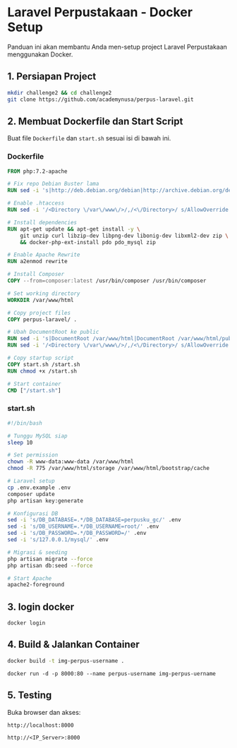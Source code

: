 # Laravel Perpustakaan - Docker Setup

Panduan ini akan membantu Anda men-setup project Laravel Perpustakaan menggunakan Docker.

## 1. Persiapan Project
```bash
mkdir challenge2 && cd challenge2
git clone https://github.com/academynusa/perpus-laravel.git
```

## 2. Membuat Dockerfile dan Start Script
Buat file `Dockerfile` dan `start.sh` sesuai isi di bawah ini.

### Dockerfile
```dockerfile
FROM php:7.2-apache

# Fix repo Debian Buster lama
RUN sed -i 's|http://deb.debian.org/debian|http://archive.debian.org/debian|g' /etc/apt/sources.list &&     sed -i 's|http://security.debian.org/debian-security|http://archive.debian.org/debian-security|g' /etc/apt/sources.list &&     echo 'Acquire::Check-Valid-Until "false";' > /etc/apt/apt.conf.d/99no-check-valid-until

# Enable .htaccess
RUN sed -i '/<Directory \/var\/www\/>/,/<\/Directory>/ s/AllowOverride None/AllowOverride All/' /etc/apache2/apache2.conf

# Install dependencies
RUN apt-get update && apt-get install -y \
    git unzip curl libzip-dev libpng-dev libonig-dev libxml2-dev zip \
    && docker-php-ext-install pdo pdo_mysql zip

# Enable Apache Rewrite
RUN a2enmod rewrite

# Install Composer
COPY --from=composer:latest /usr/bin/composer /usr/bin/composer

# Set working directory
WORKDIR /var/www/html

# Copy project files
COPY perpus-laravel/ .

# Ubah DocumentRoot ke public
RUN sed -i 's|DocumentRoot /var/www/html|DocumentRoot /var/www/html/public|' /etc/apache2/sites-available/000-default.conf
RUN sed -i '/<Directory \/var\/www\/>/,/<\/Directory>/ s/AllowOverride None/AllowOverride All/' /etc/apache2/apache2.conf

# Copy startup script
COPY start.sh /start.sh
RUN chmod +x /start.sh

# Start container
CMD ["/start.sh"]
```

### start.sh
```bash
#!/bin/bash

# Tunggu MySQL siap
sleep 10

# Set permission
chown -R www-data:www-data /var/www/html
chmod -R 775 /var/www/html/storage /var/www/html/bootstrap/cache

# Laravel setup
cp .env.example .env
composer update
php artisan key:generate

# Konfigurasi DB
sed -i 's/DB_DATABASE=.*/DB_DATABASE=perpusku_gc/' .env
sed -i 's/DB_USERNAME=.*/DB_USERNAME=root/' .env
sed -i 's/DB_PASSWORD=.*/DB_PASSWORD=/' .env
sed -i 's/127.0.0.1/mysql/' .env

# Migrasi & seeding
php artisan migrate --force
php artisan db:seed --force

# Start Apache
apache2-foreground
```
## 3. login docker
```
docker login
```
## 4. Build & Jalankan Container
```bash
docker build -t img-perpus-username .
```
```
docker run -d -p 8000:80 --name perpus-username img-perpus-uername
```

## 5. Testing
Buka browser dan akses:
```
http://localhost:8000
```
```
http://<IP_Server>:8000

